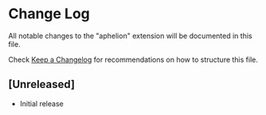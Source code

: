 # Change Log

All notable changes to the "aphelion" extension will be documented in this file.

Check [Keep a Changelog](http://keepachangelog.com/) for recommendations on how to structure this file.

## [Unreleased]

- Initial release